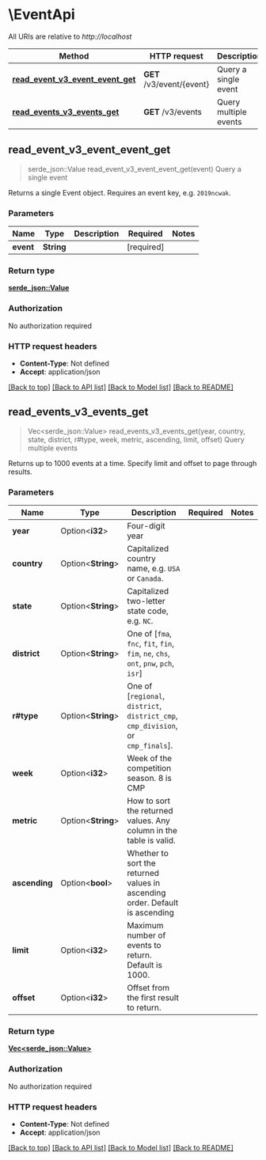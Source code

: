 # \EventApi

All URIs are relative to *http://localhost*

Method | HTTP request | Description
------------- | ------------- | -------------
[**read_event_v3_event_event_get**](EventApi.md#read_event_v3_event_event_get) | **GET** /v3/event/{event} | Query a single event
[**read_events_v3_events_get**](EventApi.md#read_events_v3_events_get) | **GET** /v3/events | Query multiple events



## read_event_v3_event_event_get

> serde_json::Value read_event_v3_event_event_get(event)
Query a single event

Returns a single Event object. Requires an event key, e.g. `2019ncwak`.

### Parameters


Name | Type | Description  | Required | Notes
------------- | ------------- | ------------- | ------------- | -------------
**event** | **String** |  | [required] |

### Return type

[**serde_json::Value**](serde_json::Value.md)

### Authorization

No authorization required

### HTTP request headers

- **Content-Type**: Not defined
- **Accept**: application/json

[[Back to top]](#) [[Back to API list]](../README.md#documentation-for-api-endpoints) [[Back to Model list]](../README.md#documentation-for-models) [[Back to README]](../README.md)


## read_events_v3_events_get

> Vec<serde_json::Value> read_events_v3_events_get(year, country, state, district, r#type, week, metric, ascending, limit, offset)
Query multiple events

Returns up to 1000 events at a time. Specify limit and offset to page through results.

### Parameters


Name | Type | Description  | Required | Notes
------------- | ------------- | ------------- | ------------- | -------------
**year** | Option<**i32**> | Four-digit year |  |
**country** | Option<**String**> | Capitalized country name, e.g. `USA` or `Canada`. |  |
**state** | Option<**String**> | Capitalized two-letter state code, e.g. `NC`. |  |
**district** | Option<**String**> | One of [`fma`, `fnc`, `fit`, `fin`, `fim`, `ne`, `chs`, `ont`, `pnw`, `pch`, `isr`] |  |
**r#type** | Option<**String**> | One of [`regional`, `district`, `district_cmp`, `cmp_division`, or `cmp_finals`]. |  |
**week** | Option<**i32**> | Week of the competition season. 8 is CMP |  |
**metric** | Option<**String**> | How to sort the returned values. Any column in the table is valid. |  |
**ascending** | Option<**bool**> | Whether to sort the returned values in ascending order. Default is ascending |  |
**limit** | Option<**i32**> | Maximum number of events to return. Default is 1000. |  |
**offset** | Option<**i32**> | Offset from the first result to return. |  |

### Return type

[**Vec<serde_json::Value>**](serde_json::Value.md)

### Authorization

No authorization required

### HTTP request headers

- **Content-Type**: Not defined
- **Accept**: application/json

[[Back to top]](#) [[Back to API list]](../README.md#documentation-for-api-endpoints) [[Back to Model list]](../README.md#documentation-for-models) [[Back to README]](../README.md)

